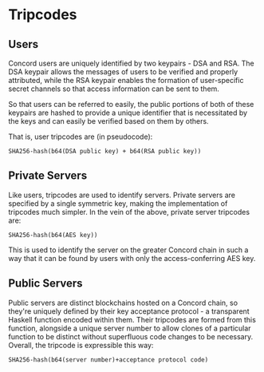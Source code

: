 # Tripcodes

## Users

Concord users are uniquely identified by two keypairs - DSA and RSA. The DSA keypair allows the messages of users to be verified and properly attributed, while the RSA keypair enables the formation of user-specific secret channels so that access information can be sent to them.

So that users can be referred to easily, the public portions of both of these keypairs are hashed to provide a unique identifier that is necessitated by the keys and can easily be verified based on them by others.

That is, user tripcodes are (in pseudocode):
```
SHA256-hash(b64(DSA public key) + b64(RSA public key))
```

## Private Servers

Like users, tripcodes are used to identify servers. Private servers are specified by a single symmetric key, making the implementation of tripcodes much simpler. In the vein of the above, private server tripcodes are:
```
SHA256-hash(b64(AES key))
```
This is used to identify the server on the greater Concord chain in such a way that it can be found by users with only the access-conferring AES key.

## Public Servers

Public servers are distinct blockchains hosted on a Concord chain, so they're uniquely defined by their key acceptance protocol - a transparent Haskell function encoded within them. Their tripcodes are formed from this function, alongside a unique server number to allow clones of a particular function to be distinct without superfluous code changes to be necessary. Overall, the tripcode is expressible this way:
```
SHA256-hash(b64(server number)+acceptance protocol code)
```